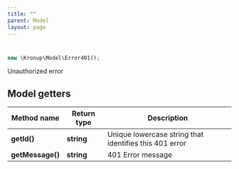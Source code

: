 ```yaml
---
title: ""
parent: Model
layout: page
---
```


# 

```php
new \Kronup\Model\Error401();
```

Unauthorized error

## Model getters

Method name | Return type | Description
------------ | ------------- | -------------
**getId()** | **string** | Unique lowercase string that identifies this 401 error
**getMessage()** | **string** | 401 Error message


